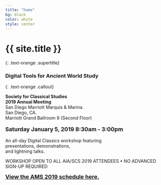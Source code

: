 ```yaml
---
title: "home"
bg: black
color: white
style: center
---
```


# {{ site.title }}
{: .text-orange .supertitle}
### Digital Tools for Ancient World Study
{: .text-orange .callout}

<span class="fa-stack subtlecircle" style="font-size:100px; background:rgba(255,166,0,0.0)">
  <i class="fa fa-circle fa-stack-2x text-white"></i>
  <i class="fa fa-laptop fa-stack-1x text-orange"></i>
</span>

<p><b>Society for Classical Studies</b><br/>
<b>2019 Annual Meeting</b><br/>
     San Diego Marriott Marquis & Marina.<br/>
     San Diego, CA.<br/>
     Marriott Grand Ballroom 8 (Second Floor)<br/>
     <br/>
     <b style="font-size: 125%; font-weight: bold;">Saturday January 5, 2019 8:30am - 3:00pm</b><br/><br/>
 An all-day Digital Classics workshop featuring<br/>
 presentations, demonstrations, <br/>
 and lightning talks.<br/>

 <p class="callout">WORKSHOP OPEN TO ALL AIA/SCS 2019 ATTENDEES • NO ADVANCED SIGN-UP REQUIRED</p>

 <p><a href="#schedule_"><b style="font-size: 125%;">View the AMS 2019 schedule here.</b></a></p>
